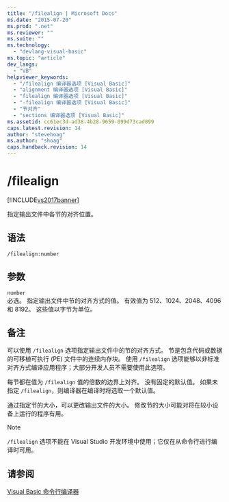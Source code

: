 ```yaml
---
title: "/filealign | Microsoft Docs"
ms.date: "2015-07-20"
ms.prod: ".net"
ms.reviewer: ""
ms.suite: ""
ms.technology: 
  - "devlang-visual-basic"
ms.topic: "article"
dev_langs: 
  - "VB"
helpviewer_keywords: 
  - "/filealign 编译器选项 [Visual Basic]"
  - "alignment 编译器选项 [Visual Basic]"
  - "filealign 编译器选项 [Visual Basic]"
  - "-filealign 编译器选项 [Visual Basic]"
  - "节对齐"
  - "sections 编译器选项 [Visual Basic]"
ms.assetid: cc61ec3d-ad38-4b28-9659-099d73cad099
caps.latest.revision: 14
author: "stevehoag"
ms.author: "shoag"
caps.handback.revision: 14
---
```

# /filealign
[!INCLUDE[vs2017banner](../../../visual-basic/includes/vs2017banner.md)]

指定输出文件中各节的对齐位置。  
  
## 语法  
  
```  
/filealign:number  
```  
  
## 参数  
 `number`  
 必选。  指定输出文件中节的对齐方式的值。  有效值为 512、1024、2048、4096 和 8192。  这些值以字节为单位。  
  
## 备注  
 可以使用 `/filealign` 选项指定输出文件中的节的对齐方式。  节是包含代码或数据的可移植可执行 \(PE\) 文件中的连续内存块。  使用 `/filealign` 选项能够以非标准对齐方式编译应用程序；大部分开发人员不需要使用此选项。  
  
 每节都在值为 `/filealign` 值的倍数的边界上对齐。  没有固定的默认值。  如果未指定 `/filealign`，则编译器在编译时将选取一个默认值。  
  
 通过指定节的大小，可以更改输出文件的大小。  修改节的大小可能对将在较小设备上运行的程序有用。  
  
> [!NOTE]
>  `/filealign` 选项不能在 Visual Studio 开发环境中使用；它仅在从命令行进行编译时可用。  
  
## 请参阅  
 [Visual Basic 命令行编译器](../../../visual-basic/reference/command-line-compiler/index.md)